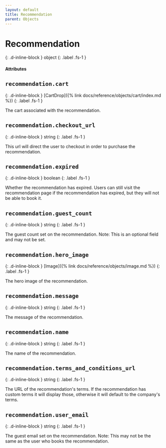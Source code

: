 ```yaml
---
layout: default
title: Recommendation
parent: Objects
---
```


# Recommendation
{: .d-inline-block }
object
{: .label .fs-1 }

#### Attributes

## `recommendation.cart`
{: .d-inline-block }
[CartDrop]({% link docs/reference/objects/cart/index.md %})
{: .label .fs-1 }

The cart associated with the recommendation.

## `recommendation.checkout_url`
{: .d-inline-block }
string
{: .label .fs-1 }

This url will direct the user to checkout in order to purchase the recommendation.

## `recommendation.expired`
{: .d-inline-block }
boolean
{: .label .fs-1 }

Whether the recommendation has expired.
Users can still visit the recommendation page if the recommendation has expired, but they will not be able to book it.

## `recommendation.guest_count`
{: .d-inline-block }
string
{: .label .fs-1 }

The guest count set on the recommendation.
Note: This is an optional field and may not be set.

## `recommendation.hero_image`
{: .d-inline-block }
[Image]({% link docs/reference/objects/image.md %})
{: .label .fs-1 }

The hero image of the recommendation.

## `recommendation.message`
{: .d-inline-block }
string
{: .label .fs-1 }

The message of the recommendation.

## `recommendation.name`
{: .d-inline-block }
string
{: .label .fs-1 }

The name of the recommendation.

## `recommendation.terms_and_conditions_url`
{: .d-inline-block }
string
{: .label .fs-1 }

The URL of the recommendation's terms.
If the recommendation has custom terms it will display those, otherwise it will default to the company's terms.

## `recommendation.user_email`
{: .d-inline-block }
string
{: .label .fs-1 }

The guest email set on the recommendation.
Note: This may not be the same as the user who books the recommendation.
